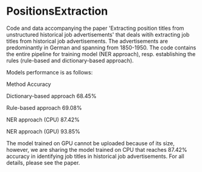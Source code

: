 # PositionsExtraction
Code and data accompanying the paper 'Extracting position titles from unstructured historical job advertisements' that deals witih extracting job titles from historical job advertisements. The advertisements are predominantly in German and spanning from 1850-1950. The code contains the entire pipeline for training model (NER approach), resp. establishing the rules (rule-based and dictionary-based approach). 

Models performance is as follows:

Method  Accuracy

Dictionary-based approach  68.45%

Rule-based approach  69.08%

NER approach (CPU)  87.42%

NER approach (GPU)  93.85%


The model trained on GPU cannot be uploaded because of its size, however, we are sharing the model trained on CPU that reaches 87.42% accuracy in identifying job titles in historical job advertisements. For all details, please see the paper.
